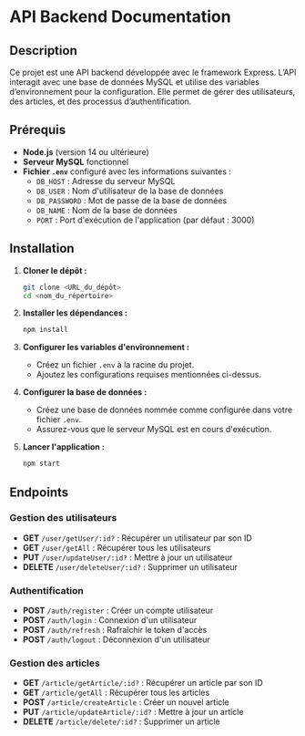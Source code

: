 # API Backend Documentation

## Description
Ce projet est une API backend développée avec le framework Express. L’API interagit avec une base de données MySQL et utilise des variables d’environnement pour la configuration. Elle permet de gérer des utilisateurs, des articles, et des processus d’authentification.

## Prérequis

- **Node.js** (version 14 ou ultérieure)
- **Serveur MySQL** fonctionnel
- **Fichier `.env`** configuré avec les informations suivantes :
  - `DB_HOST` : Adresse du serveur MySQL
  - `DB_USER` : Nom d'utilisateur de la base de données
  - `DB_PASSWORD` : Mot de passe de la base de données
  - `DB_NAME` : Nom de la base de données
  - `PORT` : Port d'exécution de l'application (par défaut : 3000)

## Installation

1. **Cloner le dépôt :**
   ```bash
   git clone <URL_du_dépôt>
   cd <nom_du_répertoire>
   ```

2. **Installer les dépendances :**
   ```bash
   npm install
   ```

3. **Configurer les variables d'environnement :**
   - Créez un fichier `.env` à la racine du projet.
   - Ajoutez les configurations requises mentionnées ci-dessus.

4. **Configurer la base de données :**
   - Créez une base de données nommée comme configurée dans votre fichier `.env`.
   - Assurez-vous que le serveur MySQL est en cours d'exécution.

5. **Lancer l'application :**
   ```bash
   npm start
   ```

## Endpoints

### Gestion des utilisateurs
- **GET** `/user/getUser/:id?` : Récupérer un utilisateur par son ID
- **GET** `/user/getAll` : Récupérer tous les utilisateurs
- **PUT** `/user/updateUser/:id?` : Mettre à jour un utilisateur
- **DELETE** `/user/deleteUser/:id?` : Supprimer un utilisateur

### Authentification
- **POST** `/auth/register` : Créer un compte utilisateur
- **POST** `/auth/login` : Connexion d'un utilisateur
- **POST** `/auth/refresh` : Rafraîchir le token d'accès
- **POST** `/auth/logout` : Déconnexion d'un utilisateur

### Gestion des articles
- **GET** `/article/getArticle/:id?` : Récupérer un article par son ID
- **GET** `/article/getAll` : Récupérer tous les articles
- **POST** `/article/createArticle` : Créer un nouvel article
- **PUT** `/article/updateArticle/:id?` : Mettre à jour un article
- **DELETE** `/article/delete/:id?` : Supprimer un article


